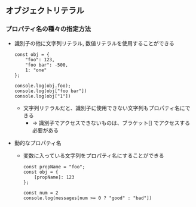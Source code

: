 ## オブジェクトリテラル

### プロパティ名の種々の指定方法

- 識別子の他に文字列リテラル, 数値リテラルを使用することができる
    
    ```tsx
    const obj = {
    	"foo": 123,
    	"foo bar": -500,
    	1: "one"
    };
    
    console.log(obj.foo);
    console.log(obj["foo bar"])
    console.log(obj["1"])
    ```
    
    - 文字列リテラルだと、識別子に使用できない文字列もプロパティ名にできる
        - → 識別子でアクセスできないものは、ブラケット[] でアクセスする必要がある
- 動的なプロパティ名
    - 変数に入っている文字列をプロパティ名にすることができる
        
        ```tsx
        const propName = "foo";
        const obj = {
        	[propName]: 123
        };
        
        const num = 2
        console.log(messages[num >= 0 ? "good" : "bad"])
        ```